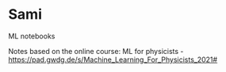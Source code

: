 # Sami
ML notebooks

Notes based on the online course: ML for physicists - https://pad.gwdg.de/s/Machine_Learning_For_Physicists_2021#
